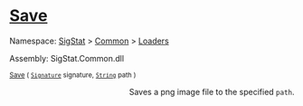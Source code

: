 # [Save](./ImageSaver-100663886.md)

Namespace: [SigStat]() > [Common](./../../README.md) > [Loaders](./../README.md)

Assembly: SigStat.Common.dll

<sub>[Save](./ImageSaver-100663886.md) ( [`Signature`](./../../Signature.md) signature, [`String`](https://docs.microsoft.com/en-us/dotnet/api/System.String) path )         <div style = "text-align: right" >Saves a png image file to the specified `path`.</div></sub>
